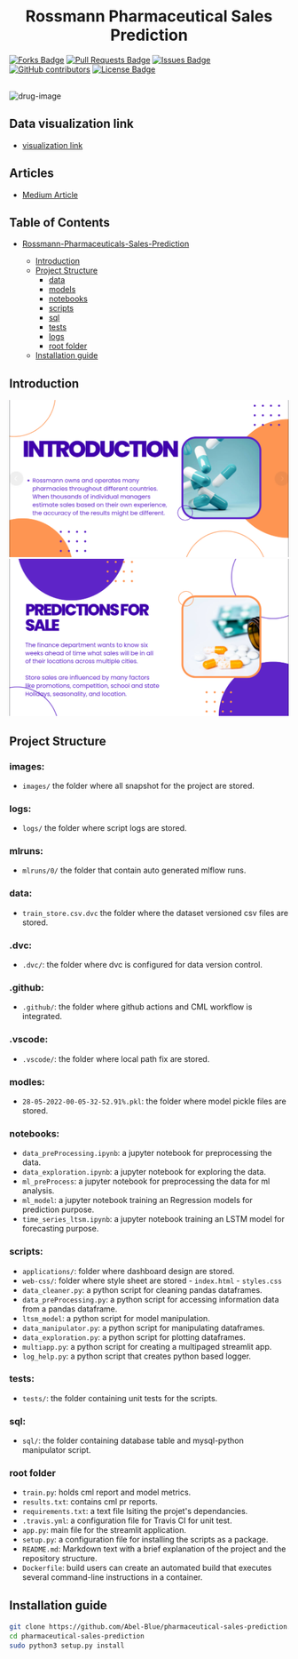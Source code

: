 
<h1 align="center">Rossmann Pharmaceutical Sales Prediction</h1>
<div>
<a href="https://github.com/Abel-Blue/pharmaceutical-sales-prediction/network/members"><img src="https://img.shields.io/github/forks/Abel-Blue/pharmaceutical-sales-prediction" alt="Forks Badge"/></a>
<a href="https://github.com/Abel-Blue/pharmaceutical-sales-prediction/pulls"><img src="https://img.shields.io/github/issues-pr/Abel-Blue/pharmaceutical-sales-prediction" alt="Pull Requests Badge"/></a>
<a href="https://github.com/Abel-Blue/pharmaceutical-sales-prediction/issues"><img src="https://img.shields.io/github/issues/Abel-Blue/pharmaceutical-sales-prediction" alt="Issues Badge"/></a>
<a href="https://github.com/Abel-Blue/pharmaceutical-sales-prediction/graphs/contributors"><img alt="GitHub contributors" src="https://img.shields.io/github/contributors/Abel-Blue/pharmaceutical-sales-prediction?color=2b9348"></a>
<a href="https://github.com/Abel-Blue/pharmaceutical-sales-prediction/blob/main/LICENSE"><img src="https://img.shields.io/github/license/Abel-Blue/pharmaceutical-sales-prediction?color=2b9348" alt="License Badge"/></a>
</div>

</br>

![drug-image](https://www.afd.fr/sites/afd/files/styles/visuel_principal/public/2019-10-09-27-46/flickr-marco-verch.jpg?itok=XH4x7-Y4)

## Data visualization link
- [visualization link](https://share.streamlit.io/abel-blue/pharmaceutical-sales-prediction/main/app.py)

## Articles
- [Medium Article](https://medium.com/@Abel-Blue/pharmaceutical-sales-prediction-using-a-deep-learning-model-92d7d1e9626b)

## Table of Contents

* [Rossmann-Pharmaceuticals-Sales-Prediction](#pharmaceutical-sales-prediction)

  - [Introduction](##Introduction)
  - [Project Structure](#project-structure)
    * [data](#data)
    * [models](#models)
    * [notebooks](#notebooks)
    * [scripts](#scripts)
    * [sql](#sql)
    * [tests](#tests)
    * [logs](#logs)
    * [root folder](#root-folder)
  - [Installation guide](#installation-guide)

## Introduction

<img src="images/slide/3.png" name="">
<img src="images/slide/4.png" name="">

## Project Structure

### images:

- `images/` the folder where all snapshot for the project are stored.

### logs:

- `logs/` the folder where script logs are stored.

### mlruns:
- `mlruns/0/` the folder that contain auto generated mlflow runs.
### data:

 - `train_store.csv.dvc` the folder where the dataset versioned csv files are stored.

### .dvc:
- `.dvc/`: the folder where dvc is configured for data version control.

### .github:

- `.github/`: the folder where github actions and CML workflow is integrated.

### .vscode:

- `.vscode/`: the folder where local path fix are stored.
### modles:
- `28-05-2022-00-05-32-52.91%.pkl`: the folder where model pickle files are stored.

### notebooks:

- `data_preProcessing.ipynb`: a jupyter notebook for preprocessing the data.
- `data_exploration.ipynb`: a jupyter notebook for exploring the data.
- `ml_preProcess`: a jupyter notebook for preprocessing the data for ml analysis.
- `ml_model`: a jupyter notebook training an Regression models for prediction purpose.
- `time_series_ltsm.ipynb`: a jupyter notebook training an LSTM model for forecasting purpose.

###  scripts:

- `applications/`: folder where dashboard design are stored.
- `web-css/`: folder where style sheet are stored
      - `index.html`
      - `styles.css`
- `data_cleaner.py`: a python script for cleaning pandas dataframes.
- `data_preProcessing.py`:  a python script for accessing information data from a pandas dataframe.
- `ltsm_model`: a python script for model manipulation.
- `data_manipulator.py`: a python script for manipulating dataframes.
- `data_exploration.py`: a python script for plotting dataframes.
- `multiapp.py`: a python script for creating a multipaged streamlit app.
- `log_help.py`: a python script that creates python based logger.
### tests:

- `tests/`: the folder containing unit tests for the scripts.

### sql:

- `sql/`: the folder containing database table and mysql-python manipulator script.
### root folder

- `train.py`: holds cml report and model metrics.
- `results.txt`: contains cml pr reports.
- `requirements.txt`: a text file lsiting the projet's dependancies.
- `.travis.yml`: a configuration file for Travis CI for unit test.
- `app.py`: main file for the streamlit application.
- `setup.py`: a configuration file for installing the scripts as a package.
- `README.md`: Markdown text with a brief explanation of the project and the repository structure.
- `Dockerfile`: build users can create an automated build that executes several command-line instructions in a container.

## Installation guide

```bash
git clone https://github.com/Abel-Blue/pharmaceutical-sales-prediction.git
cd pharmaceutical-sales-prediction
sudo python3 setup.py install
```
